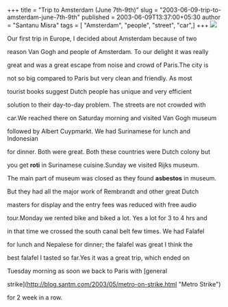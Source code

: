 +++
title = "Trip to Amsterdam (June 7th-9th)"
slug = "2003-06-09-trip-to-amsterdam-june-7th-9th"
published = 2003-06-09T13:37:00+05:30
author = "Santanu Misra"
tags = [ "Amsterdam", "people", "street", "car",]
+++
[![](../images/2003-06-09-trip-to-amsterdam-june-7th-9th-Amsterdam.jpg)](http://www.flickr.com/photos/santm/sets/72157638372396636/)

Our first trip in Europe, I decided about Amsterdam because of two
reason Van Gogh and people of Amsterdam. To our delight it was really
great and was a great escape from noise and crowd of Paris.The city is
not so big compared to Paris but very clean and friendly. As most
tourist books suggest Dutch people has unique and very efficient
solution to their day-to-day problem. The streets are not crowded with
car.We reached there on Saturday morning and visited Van Gogh museum
followed by Albert Cuypmarkt. We had Surinamese for lunch and Indonesian
for dinner. Both were great. Both these countries were Dutch colony but
you get **roti** in Surinamese cuisine.Sunday we visited Rijks museum.
The main part of museum was closed as they found **asbestos** in museum.
But they had all the major work of Rembrandt and other great Dutch
masters for display and the entry fees was reduced with free audio
tour.Monday we rented bike and biked a lot. Yes a lot for 3 to 4 hrs and
in that time we crossed the south canal belt few times. We had Falafel
for lunch and Nepalese for dinner; the falafel was great I think the
best falafel I tasted so far.Yes it was a great trip, which ended on
Tuesday morning as soon we back to Paris with [general
strike](http://blog.santm.com/2003/05/metro-on-strike.html "Metro Strike")
for 2 week in a row.
